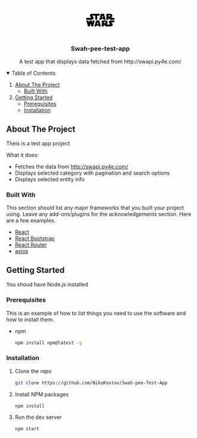 <!-- PROJECT LOGO -->
<br />
<p  bg="light" align="center">
  <a href="https://github.com/NikoKostov/Swah-pee-Test-App">
    <img src="src/star.svg" alt="Logo" width="80" height="80">
  </a>

  <h3 align="center">Swah-pee-test-app</h3>

  <p align="center">
    A test app that displays data fetched from http://swapi.py4e.com/ 
   
  </p>
</p>

<!-- TABLE OF CONTENTS -->
<details open="open">
  <summary>Table of Contents</summary>
  <ol>
    <li>
      <a href="#about-the-project">About The Project</a>
      <ul>
        <li><a href="#built-with">Built With</a></li>
      </ul>
    </li>
    <li>
      <a href="#getting-started">Getting Started</a>
      <ul>
        <li><a href="#prerequisites">Prerequisites</a></li>
        <li><a href="#installation">Installation</a></li>
      </ul>
    </li>
      </ol>
</details>

<!-- ABOUT THE PROJECT -->

## About The Project

Theis is a test app project

What it does:

- Fetches the data from http://swapi.py4e.com/
- Displays selected category with pagination and search options
- Displays selected entity info

### Built With

This section should list any major frameworks that you built your project using. Leave any add-ons/plugins for the acknowledgements section. Here are a few examples.

- [React](https://reactjs.org/)
- [React Bootstrap](https://react-bootstrap.github.io/)
- [React Router](https://reactrouter.com/)
- [axios](https://github.com/axios/axios)

<!-- GETTING STARTED -->

## Getting Started

You shoud have Node.js installed

### Prerequisites

This is an example of how to list things you need to use the software and how to install them.

- npm
  ```sh
  npm install npm@latest -g
  ```

### Installation

1. Clone the repo
   ```sh
   git clone https://github.com/NikoKostov/Swah-pee-Test-App
   ```
2. Install NPM packages
   ```sh
   npm install
   ```
3. Run the dev server
   ```sh
   npm start
   ```
